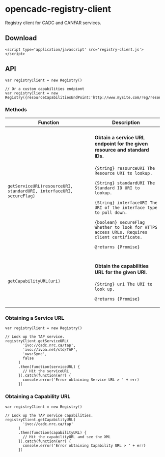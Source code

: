 # opencadc-registry-client

Registry client for CADC and CANFAR services.

## Download

```
<script type='application/javascript' src='registry-client.js'></script>
```

## API

```
var registryClient = new Registry()

// Or a custom capabilities endpiont
var registryClient = new Registry({resourceCapabilitiesEndPoint:'http://www.mysite.com/reg/resources'})
```

### Methods

| Function                                                            | Description                                                                                                                                                                                                                                                                                                                                                                                                       |
| ------------------------------------------------------------------- | ----------------------------------------------------------------------------------------------------------------------------------------------------------------------------------------------------------------------------------------------------------------------------------------------------------------------------------------------------------------------------------------------------------------- |
| `getServiceURL(resourceURI, standardURI, interfaceURI, secureFlag)` | <p><h4>Obtain a service URL endpoint for the given resource and standard IDs.</h4></p><p>`{String} resourceURI The Resource URI to lookup.`</p><p>`{String} standardURI The Standard ID URI to lookup.`</p><p>`{String} interfaceURI The URI of the interface type to pull down.`</p><p>`{boolean} secureFlag Whether to look for HTTPS access URLs. Requires client certificate.`</p><p>`@returns {Promise}`</p> |
| `getCapabilityURL(uri)`                                                | <p><h4>Obtain the capabilities URL for the given URI.</h4></p><p>`{String} uri The URI to look up.`</p><p>`@returns {Promise}`</p>                                                                                                                                                                                                                                                                                |

### Obtaining a Service URL

```
var registryClient = new Registry()

// Look up the TAP service.
registryClient.getServiceURL(
        'ivo://cadc.nrc.ca/tap',
        'ivo://ivoa.net/std/TAP',
        'uws:Sync',
        false
      )
      .then(function(serviceURL) {
        // Hit the serviceURL
      }).catch(function(err) {
        console.error('Error obtaining Service URL > ' + err)
      })
```

### Obtaining a Capability URL

```
var registryClient = new Registry()

// Look up the TAP service capabilities.
registryClient.getCapabilityURL(
        'ivo://cadc.nrc.ca/tap'
      )
      .then(function(capabilityURL) {
        // Hit the capabilityURL and see the XML
      }).catch(function(err) {
        console.error('Error obtaining Capability URL > ' + err)
      })
```
